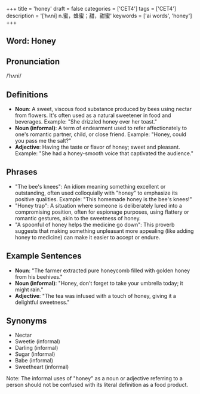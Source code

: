 +++
title = 'honey'
draft = false
categories = ['CET4']
tags = ['CET4']
description = '[ˈhʌni] n.蜜，蜂蜜；甜，甜蜜'
keywords = ['ai words', 'honey']
+++

## Word: Honey

## Pronunciation
/ˈhʌni/

## Definitions
- **Noun**: A sweet, viscous food substance produced by bees using nectar from flowers. It's often used as a natural sweetener in food and beverages. Example: "She drizzled honey over her toast."
- **Noun (informal)**: A term of endearment used to refer affectionately to one's romantic partner, child, or close friend. Example: "Honey, could you pass me the salt?"
- **Adjective**: Having the taste or flavor of honey; sweet and pleasant. Example: "She had a honey-smooth voice that captivated the audience."

## Phrases
- "The bee's knees": An idiom meaning something excellent or outstanding, often used colloquially with "honey" to emphasize its positive qualities. Example: "This homemade honey is the bee's knees!"
- "Honey trap": A situation where someone is deliberately lured into a compromising position, often for espionage purposes, using flattery or romantic gestures, akin to the sweetness of honey.
- "A spoonful of honey helps the medicine go down": This proverb suggests that making something unpleasant more appealing (like adding honey to medicine) can make it easier to accept or endure.

## Example Sentences
- **Noun**: "The farmer extracted pure honeycomb filled with golden honey from his beehives."
- **Noun (informal)**: "Honey, don't forget to take your umbrella today; it might rain."
- **Adjective**: "The tea was infused with a touch of honey, giving it a delightful sweetness."

## Synonyms
- Nectar
- Sweetie (informal)
- Darling (informal)
- Sugar (informal)
- Babe (informal)
- Sweetheart (informal)

Note: The informal uses of "honey" as a noun or adjective referring to a person should not be confused with its literal definition as a food product.
